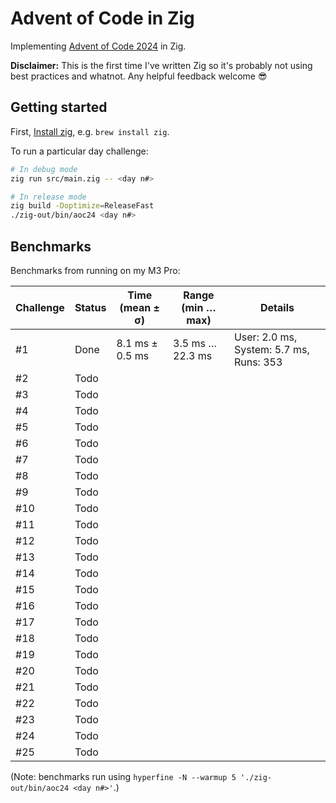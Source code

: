 # Advent of Code in Zig

Implementing [Advent of Code 2024](https://adventofcode.com/2024) in Zig.

**Disclaimer:** This is the first time I've written Zig so it's probably not using best practices and whatnot. Any helpful feedback welcome 😎

## Getting started

First, [Install zig](https://ziglang.org/learn/getting-started/), e.g. `brew install zig`.

To run a particular day challenge:

```bash
# In debug mode
zig run src/main.zig -- <day n#>

# In release mode
zig build -Doptimize=ReleaseFast
./zig-out/bin/aoc24 <day n#>
```

## Benchmarks

Benchmarks from running on my M3 Pro:

| Challenge | Status | Time (mean ± σ) | Range (min … max) | Details |
| --------- | ------ | --------------- | ----------------- | ------- |
|        #1 |   Done | 8.1 ms ± 0.5 ms |  3.5 ms … 22.3 ms | User: 2.0 ms, System: 5.7 ms, Runs: 353 |
|        #2 |   Todo |                 |                   | |
|        #3 |   Todo |                 |                   | |
|        #4 |   Todo |                 |                   | |
|        #5 |   Todo |                 |                   | |
|        #6 |   Todo |                 |                   | |
|        #7 |   Todo |                 |                   | |
|        #8 |   Todo |                 |                   | |
|        #9 |   Todo |                 |                   | |
|       #10 |   Todo |                 |                   | |
|       #11 |   Todo |                 |                   | |
|       #12 |   Todo |                 |                   | |
|       #13 |   Todo |                 |                   | |
|       #14 |   Todo |                 |                   | |
|       #15 |   Todo |                 |                   | |
|       #16 |   Todo |                 |                   | |
|       #17 |   Todo |                 |                   | |
|       #18 |   Todo |                 |                   | |
|       #19 |   Todo |                 |                   | |
|       #20 |   Todo |                 |                   | |
|       #21 |   Todo |                 |                   | |
|       #22 |   Todo |                 |                   | |
|       #23 |   Todo |                 |                   | |
|       #24 |   Todo |                 |                   | |
|       #25 |   Todo |                 |                   | |

(Note: benchmarks run using `hyperfine -N --warmup 5 './zig-out/bin/aoc24 <day n#>'`.)
